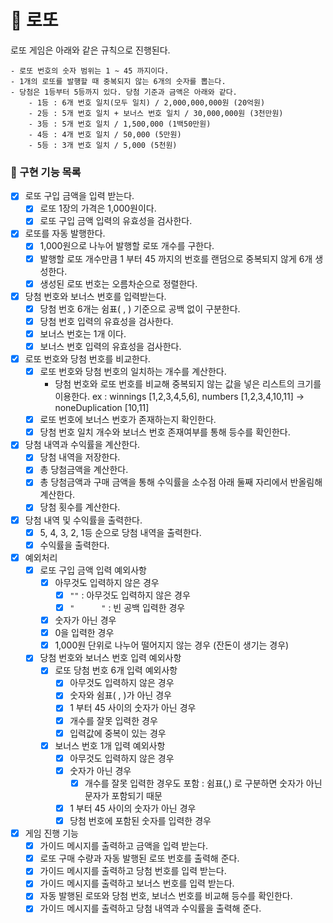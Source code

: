 # :slot_machine: 로또

로또 게임은 아래와 같은 규칙으로 진행된다.

```
- 로또 번호의 숫자 범위는 1 ~ 45 까지이다.
- 1개의 로또를 발행할 때 중복되지 않는 6개의 숫자를 뽑는다.
- 당첨은 1등부터 5등까지 있다. 당첨 기준과 금액은 아래와 같다.
	- 1등 : 6개 번호 일치(모두 일치) / 2,000,000,000원 (20억원)
	- 2등 : 5개 번호 일치 + 보너스 번호 일치 / 30,000,000원 (3천만원)
	- 3등 : 5개 번호 일치 / 1,500,000 (1백50만원)
	- 4등 : 4개 번호 일치 / 50,000 (5만원)
	- 5등 : 3개 번호 일치 / 5,000 (5천원)
```

### 🔨 구현 기능 목록

- [x] 로또 구입 금액을 입력 받는다.
  - [x] 로또 1장의 가격은 1,000원이다.
  - [x] 로또 구입 금액 입력의 유효성을 검사한다.
- [x] 로또를 자동 발행한다.
  - [x] 1,000원으로 나누어 발행할 로또 개수를 구한다.
  - [x] 발행할 로또 개수만큼 1 부터 45 까지의 번호를 랜덤으로 중복되지 않게 6개 생성한다.
  - [x] 생성된 로또 번호는 오름차순으로 정렬한다.
- [x] 당첨 번호와 보너스 번호를 입력받는다.
  - [x] 당첨 번호 6개는 쉼표( , ) 기준으로 공백 없이 구분한다.
  - [x] 당첨 번호 입력의 유효성을 검사한다.
  - [x] 보너스 번호는 1개 이다.
  - [x] 보너스 번호 입력의 유효성을 검사한다.
- [x] 로또 번호와 당첨 번호를 비교한다.
  - [x] 로또 번호와 당첨 번호의 일치하는 개수를 계산한다.
    - 당첨 번호와 로또 번호를 비교해 중복되지 않는 값을 넣은 리스트의 크기를 이용한다.
      ex : winnings [1,2,3,4,5,6],  numbers [1,2,3,4,10,11] -> noneDuplication [10,11]
  - [x] 로또 번호에 보너스 번호가 존재하는지 확인한다.
  - [x] 당첨 번호 일치 개수와 보너스 번호 존재여부를 통해 등수를 확인한다.
- [x] 당첨 내역과 수익률을 계산한다.
  - [x] 당첨 내역을 저장한다.
  - [x] 총 당첨금액을 계산한다.
  - [x] 총 당첨금액과 구매 금액을 통해 수익률을 소수점 아래 둘째 자리에서 반올림해 계산한다.
  - [x] 당첨 횟수를 계산한다.
- [x] 당첨 내역 및 수익률을 출력한다.
  - [x] 5, 4, 3, 2, 1등 순으로 당첨 내역을 출력한다.
  - [x] 수익률을 출력한다.
- [x] 예외처리
  - [x] 로또 구입 금액 입력 예외사항
    - [x] 아무것도 입력하지 않은 경우
      - [x] `""` : 아무것도 입력하지 않은 경우
      - [x]  `"      "` : 빈 공백 입력한 경우
    - [x] 숫자가 아닌 경우
    - [x] 0을 입력한 경우
    - [x] 1,000원 단위로 나누어 떨어지지 않는 경우 (잔돈이 생기는 경우)
  - [x] 당첨 번호와 보너스 번호 입력 예외사항
    - [x] 로또 당첨 번호 6개 입력 예외사항
      - [x] 아무것도 입력하지 않은 경우
      - [x] 숫자와 쉼표( , )가 아닌 경우
      - [x] 1 부터 45 사이의 숫자가 아닌 경우
      - [x] 개수를 잘못 입력한 경우
      - [x] 입력값에 중복이 있는 경우
    - [x] 보너스 번호 1개 입력 예외사항
      - [x] 아무것도 입력하지 않은 경우
      - [x] 숫자가 아닌 경우
        - [x] 개수를 잘못 입력한 경우도 포함 : 쉼표(,) 로 구분하면 숫자가 아닌 문자가 포함되기 때문
      - [x] 1 부터 45 사이의 숫자가 아닌 경우
      - [x] 당첨 번호에 포함된 숫자를 입력한 경우

- [x] 게임 진행 기능
  - [x] 가이드 메시지를 출력하고 금액을 입력 받는다.
  - [x] 로또 구매 수량과 자동 발행된 로또 번호를 출력해 준다.
  - [x] 가이드 메시지를 출력하고 당첨 번호를 입력 받는다.
  - [x] 가이드 메시지를 출력하고 보너스 번호를 입력 받는다.
  - [x] 자동 발행된 로또와 당첨 번호, 보너스 번호를 비교해 등수를 확인한다.
  - [x] 가이드 메시지를 출력하고 당첨 내역과 수익률을 출력해 준다.

